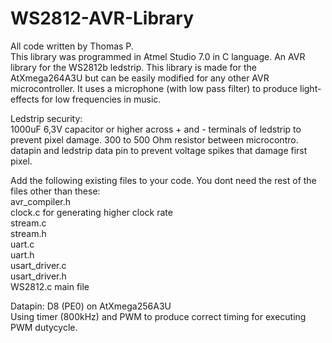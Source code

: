 # WS2812-AVR-Library
All code written by Thomas P.  
This library was programmed in Atmel Studio 7.0 in C language. An AVR library for the WS2812b ledstrip. This library is made for the AtXmega264A3U but can be easily modified for any other AVR microcontroller. It uses a microphone (with low pass filter) to produce light-effects for low frequencies in music.

Ledstrip security:  
1000uF 6,3V capacitor or higher across + and - terminals of ledstrip to prevent pixel damage. 300 to 500 Ohm resistor between microcontro. datapin and ledstrip data pin to prevent voltage spikes that damage first pixel.

Add the following existing files to your code. You dont need the rest of the files other than these:  
  avr_compiler.h  
  clock.c   for generating higher clock rate  
  stream.c  
  stream.h  
  uart.c  
  uart.h  
  usart_driver.c  
  usart_driver.h  
  WS2812.c  main file  
  
Datapin: D8 (PE0) on AtXmega256A3U  
Using timer (800kHz) and PWM to produce correct timing for executing PWM dutycycle.
